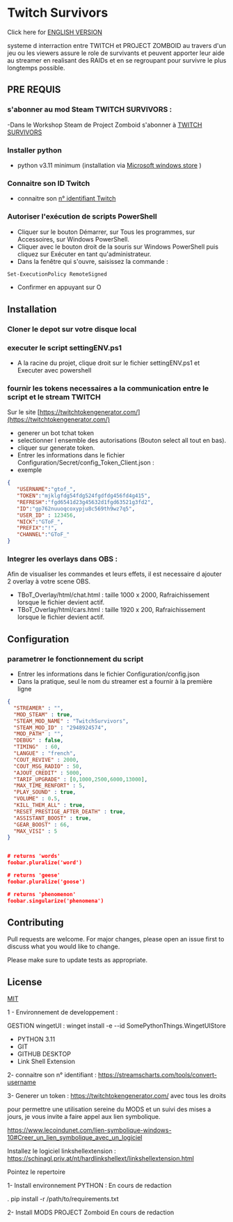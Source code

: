 # Twitch Survivors

Click here for [ENGLISH VERSION](Readme.English.md)

systeme d interraction entre TWITCH et PROJECT ZOMBOID au travers d'un jeu ou les viewers assure le role de survivants et peuvent apporter leur aide au streamer en realisant des RAIDs et en se regroupant pour survivre le plus longtemps possible.

## PRE REQUIS

### s'abonner au  mod Steam TWITCH SURVIVORS :
-Dans le Workshop Steam de Project Zomboid s'abonner à [TWITCH SURVIVORS](https://steamcommunity.com/sharedfiles/filedetails/?id=2948924574&searchtext=twitch+survivors)

### Installer python 
- python v3.11  minimum (installation via [Microsoft windows store](https://apps.microsoft.com/store/detail/python-311/9NRWMJP3717K) )

### Connaitre son ID Twitch
- connaitre son [n° identifiant Twitch](https://streamscharts.com/tools/convert-username)

### Autoriser l'exécution de scripts PowerShell
- Cliquer sur le bouton Démarrer, sur Tous les programmes, sur Accessoires, sur Windows PowerShell.
- Cliquer avec le bouton droit de la souris sur Windows PowerShell puis cliquez sur Exécuter en tant qu'administrateur.
- Dans la fenêtre qui s'ouvre, saisissez la commande :
 ```bash
 Set-ExecutionPolicy RemoteSigned
 ```
 - Confirmer en appuyant sur O

## Installation

### Cloner le depot sur votre disque local

### executer le script settingENV.ps1
- A la racine du projet, clique droit sur le fichier settingENV.ps1 et Executer avec powershell

### fournir les tokens necessaires a la communication entre le script et le stream TWITCH
 Sur le site [https://twitchtokengenerator.com/](https://twitchtokengenerator.com/) 
 - generer un bot tchat token
 - selectionner l ensemble des autorisations  (Bouton select all tout en bas).
 - cliquer sur generate token.
 - Entrer les informations dans le fichier Configuration/Secret/config_Token_Client.json :
 - exemple
 ```json
{
    "USERNAME":"gtof_",
    "TOKEN":"mjklgfdg54fdg524fgdfdg456fd4g415",
    "REFRESH":"fgd6541d23g45632d1fgd63521g3fd2",
    "ID":"gp762nuuoqcoxypju8c569th9wz7q5",
    "USER_ID" : 123456,
    "NICK":"GToF_",
    "PREFIX":"!",
    "CHANNEL":"GToF_"
}
```

### Integrer les overlays dans OBS :
 Afin de visualiser les commandes et leurs effets, il est necessaire d ajouter 2 overlay à  votre scene OBS.
 - TBoT_Overlay/html/chat.html : taille 1000 x 2000, Rafraichissement lorsque le fichier devient actif. 
 - TBoT_Overlay/html/cars.html : taille 1920 x 200, Rafraichissement lorsque le fichier devient actif. 

## Configuration

### parametrer le fonctionnement du script
  - Entrer les informations dans le fichier Configuration/config.json 
  - Dans la pratique, seul le nom du streamer est a fournir à la première ligne 
  ```json
{
    "STREAMER" : "",
    "MOD_STEAM" : true,
    "STEAM_MOD_NAME" : "TwitchSurvivors",
    "STEAM_MOD_ID" : "2948924574",
    "MOD_PATH" : "",
    "DEBUG" : false,
    "TIMING"  : 60,
    "LANGUE" : "french",
    "COUT_REVIVE" : 2000,
    "COUT_MSG_RADIO" : 50,
    "AJOUT_CREDIT" : 5000,
    "TARIF_UPGRADE" : [0,1000,2500,6000,13000],
    "MAX_TIME_RENFORT" : 5,
    "PLAY_SOUND" : true,
    "VOLUME" : 0.5,
    "KILL_THEM_ALL" : true,
    "RESET_PRESTIGE_AFTER_DEATH" : true,
    "ASSISTANT_BOOST" : true,
    "GEAR_BOOST" : 66,
    "MAX_VISI" : 5
}


# returns 'words'
foobar.pluralize('word')

# returns 'geese'
foobar.pluralize('goose')

# returns 'phenomenon'
foobar.singularize('phenomena')
```

## Contributing

Pull requests are welcome. For major changes, please open an issue first
to discuss what you would like to change.

Please make sure to update tests as appropriate.

## License

[MIT](https://choosealicense.com/licenses/mit/)





1 - Environnement de developpement : 

 GESTION wingetUI :
    winget install -e --id SomePythonThings.WingetUIStore

- PYTHON 3.11 
- GIT
- GITHUB DESKTOP
- Link Shell Extension

2- connaitre son n° identifiant :
https://streamscharts.com/tools/convert-username

3- Generer un token :
https://twitchtokengenerator.com/ avec tous les droits


pour permettre une utilisation sereine du MODS et un suivi des mises a jours, je vous invite a faire appel aux lien symbolique.

https://www.lecoindunet.com/lien-symbolique-windows-10#Creer_un_lien_symbolique_avec_un_logiciel

Installez le logiciel linkshellextension : https://schinagl.priv.at/nt/hardlinkshellext/linkshellextension.html

Pointez le repertoire 

1- Install environnement PYTHON : 
    En cours de redaction

. pip install -r /path/to/requirements.txt

2- Install MODS PROJECT Zomboid
    En cours de redaction
